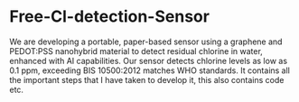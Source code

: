 # Free-Cl-detection-Sensor
We are developing a portable, paper-based sensor using a  graphene and PEDOT:PSS nanohybrid material to detect  residual chlorine in water, enhanced with AI capabilities.
Our sensor detects chlorine levels as low as 0.1 ppm,
exceeding BIS 10500:2012 matches WHO standards.
It contains all the important steps that I have taken to develop it, this also contains code etc.
